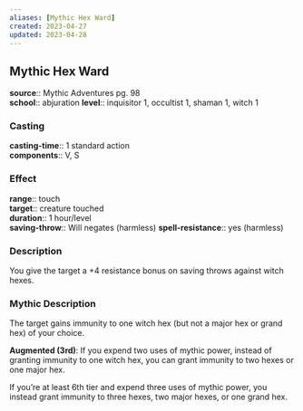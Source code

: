 ```yaml
---
aliases: [Mythic Hex Ward]
created: 2023-04-27
updated: 2023-04-28
---
```


## Mythic Hex Ward

**source**:: Mythic Adventures pg. 98  
**school**:: abjuration
**level**:: inquisitor 1, occultist 1, shaman 1, witch 1

### Casting

**casting-time**:: 1 standard action  
**components**:: V, S

### Effect

**range**:: touch  
**target**:: creature touched  
**duration**:: 1 hour/level  
**saving-throw**:: Will negates (harmless)
**spell-resistance**:: yes (harmless)

### Description

You give the target a +4 resistance bonus on saving throws against witch hexes.

### Mythic Description

The target gains immunity to one witch hex (but not a major hex or grand hex) of your choice.  
  
**Augmented (3rd)**: If you expend two uses of mythic power, instead of granting immunity to one witch hex, you can grant immunity to two hexes or one major hex.  
  
If you’re at least 6th tier and expend three uses of mythic power, you instead grant immunity to three hexes, two major hexes, or one grand hex.
